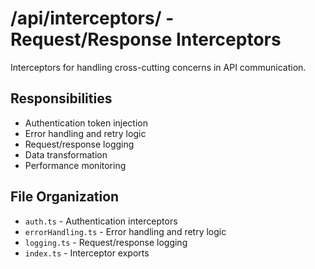 # /api/interceptors/ - Request/Response Interceptors

Interceptors for handling cross-cutting concerns in API communication.

## Responsibilities
- Authentication token injection
- Error handling and retry logic
- Request/response logging
- Data transformation
- Performance monitoring

## File Organization
- `auth.ts` - Authentication interceptors
- `errorHandling.ts` - Error handling and retry logic
- `logging.ts` - Request/response logging
- `index.ts` - Interceptor exports